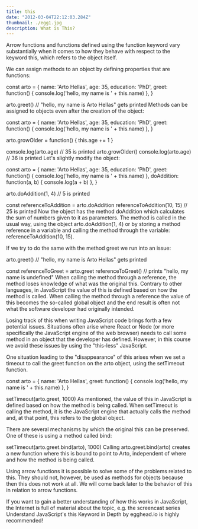 ```yaml
---
title: this
date: "2012-03-04T22:12:03.284Z"
thumbnail: ./egg1.jpg
description: What is This?
---
```


Arrow functions and functions defined using the function keyword vary substantially when it comes to how they behave with respect to the keyword this, which refers to the object itself.

We can assign methods to an object by defining properties that are functions:

const arto = {
name: 'Arto Hellas',
age: 35,
education: 'PhD',
greet: function() {
console.log('hello, my name is ' + this.name)
},
}

arto.greet() // "hello, my name is Arto Hellas" gets printed
Methods can be assigned to objects even after the creation of the object:

const arto = {
name: 'Arto Hellas',
age: 35,
education: 'PhD',
greet: function() {
console.log('hello, my name is ' + this.name)
},
}

arto.growOlder = function() {
this.age += 1
}

console.log(arto.age) // 35 is printed
arto.growOlder()
console.log(arto.age) // 36 is printed
Let's slightly modify the object:

const arto = {
name: 'Arto Hellas',
age: 35,
education: 'PhD',
greet: function() {
console.log('hello, my name is ' + this.name)
},
doAddition: function(a, b) {
console.log(a + b)
},
}

arto.doAddition(1, 4) // 5 is printed

const referenceToAddition = arto.doAddition
referenceToAddition(10, 15) // 25 is printed
Now the object has the method doAddition which calculates the sum of numbers given to it as parameters. The method is called in the usual way, using the object arto.doAddition(1, 4) or by storing a method reference in a variable and calling the method through the variable: referenceToAddition(10, 15).

If we try to do the same with the method greet we run into an issue:

arto.greet() // "hello, my name is Arto Hellas" gets printed

const referenceToGreet = arto.greet
referenceToGreet() // prints "hello, my name is undefined"
When calling the method through a reference, the method loses knowledge of what was the original this. Contrary to other languages, in JavaScript the value of this is defined based on how the method is called. When calling the method through a reference the value of this becomes the so-called global object and the end result is often not what the software developer had originally intended.

Losing track of this when writing JavaScript code brings forth a few potential issues. Situations often arise where React or Node (or more specifically the JavaScript engine of the web browser) needs to call some method in an object that the developer has defined. However, in this course we avoid these issues by using the "this-less" JavaScript.

One situation leading to the "disappearance" of this arises when we set a timeout to call the greet function on the arto object, using the setTimeout function.

const arto = {
name: 'Arto Hellas',
greet: function() {
console.log('hello, my name is ' + this.name)
},
}

setTimeout(arto.greet, 1000)
As mentioned, the value of this in JavaScript is defined based on how the method is being called. When setTimeout is calling the method, it is the JavaScript engine that actually calls the method and, at that point, this refers to the global object.

There are several mechanisms by which the original this can be preserved. One of these is using a method called bind:

setTimeout(arto.greet.bind(arto), 1000)
Calling arto.greet.bind(arto) creates a new function where this is bound to point to Arto, independent of where and how the method is being called.

Using arrow functions it is possible to solve some of the problems related to this. They should not, however, be used as methods for objects because then this does not work at all. We will come back later to the behavior of this in relation to arrow functions.

If you want to gain a better understanding of how this works in JavaScript, the Internet is full of material about the topic, e.g. the screencast series Understand JavaScript's this Keyword in Depth by egghead.io is highly recommended!
